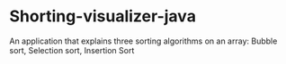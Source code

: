 # Shorting-visualizer-java
An application that explains three sorting algorithms on an array: Bubble sort, Selection sort, Insertion Sort
